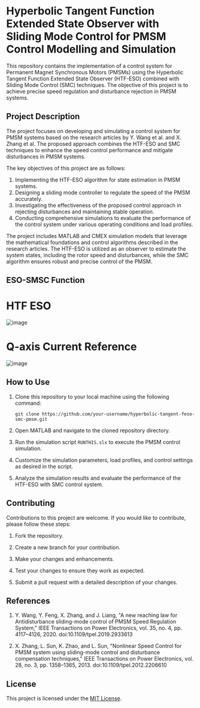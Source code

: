 # Hyperbolic Tangent Function Extended State Observer with Sliding Mode Control for PMSM Control Modelling and Simulation

This repository contains the implementation of a control system for Permanent Magnet Synchronous Motors (PMSMs) using the Hyperbolic Tangent Function Extended State Observer (HTF-ESO) combined with Sliding Mode Control (SMC) techniques. The objective of this project is to achieve precise speed regulation and disturbance rejection in PMSM systems.

## Project Description

The project focuses on developing and simulating a control system for PMSM systems based on the research articles by Y. Wang et al. and X. Zhang et al. The proposed approach combines the HTF-ESO and SMC techniques to enhance the speed control performance and mitigate disturbances in PMSM systems.

The key objectives of this project are as follows:

1. Implementing the HTF-ESO algorithm for state estimation in PMSM systems.
2. Designing a sliding mode controller to regulate the speed of the PMSM accurately.
3. Investigating the effectiveness of the proposed control approach in rejecting disturbances and maintaining stable operation.
4. Conducting comprehensive simulations to evaluate the performance of the control system under various operating conditions and load profiles.

The project includes MATLAB and CMEX simulation models that leverage the mathematical foundations and control algorithms described in the research articles. The HTF-ESO is utilized as an observer to estimate the system states, including the rotor speed and disturbances, while the SMC algorithm ensures robust and precise control of the PMSM.

## ESO-SMSC Function
# HTF ESO
![image](https://github.com/chronomustard/hyperbolic-tangent-feso-smc-pmsm/assets/70846916/a1899e26-fab1-40e5-983e-52892ed3dd81)

# Q-axis Current Reference
![image](https://github.com/chronomustard/hyperbolic-tangent-feso-smc-pmsm/assets/70846916/8366e31f-6c19-4944-8798-1d8c8ce4f428)


## How to Use

1. Clone this repository to your local machine using the following command:
   ```
   git clone https://github.com/your-username/hyperbolic-tangent-feso-smc-pmsm.git
   ```

2. Open MATLAB and navigate to the cloned repository directory.

3. Run the simulation script `RUNTHIS.slx` to execute the PMSM control simulation.

4. Customize the simulation parameters, load profiles, and control settings as desired in the script.

5. Analyze the simulation results and evaluate the performance of the HTF-ESO with SMC control system.

## Contributing

Contributions to this project are welcome. If you would like to contribute, please follow these steps:

1. Fork the repository.

2. Create a new branch for your contribution.

3. Make your changes and enhancements.

4. Test your changes to ensure they work as expected.

5. Submit a pull request with a detailed description of your changes.

## References

1. Y. Wang, Y. Feng, X. Zhang, and J. Liang, "A new reaching law for Antidisturbance sliding-mode control of PMSM Speed Regulation System," IEEE Transactions on Power Electronics, vol. 35, no. 4, pp. 4117–4126, 2020. doi:10.1109/tpel.2019.2933613

2. X. Zhang, L. Sun, K. Zhao, and L. Sun, "Nonlinear Speed Control for PMSM system using sliding-mode control and disturbance compensation techniques," IEEE Transactions on Power Electronics, vol. 28, no. 3, pp. 1358–1365, 2013. doi:10.1109/tpel.2012.2206610

## License

This project is licensed under the [MIT License](LICENSE).
